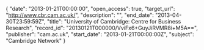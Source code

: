 {
  "date": "2013-01-21T00:00:00", 
  "open_access": true, 
  "target_url": "http://www.cbr.cam.ac.uk/", 
  "description": "", 
  "end_date": "2013-04-30T23:59:59Z", 
  "title": "University of Cambridge: Centre for Business Research", 
  "record_id": "20130121T000000/VviFx6+GuyJiRVMR8i+M5A==", 
  "publisher": "cam.ac.uk", 
  "start_date": "2013-01-21T00:00:00Z", 
  "subject": "Cambridge Network"
}

